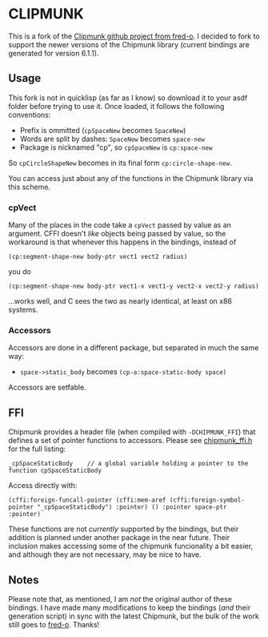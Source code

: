 CLIPMUNK
========
This is a fork of the [Clipmunk github project from fred-o](https://github.com/fred-o/clipmunk).
I decided to fork to support the newer versions of the Chipmunk library (current bindings are
generated for version 6.1.1).

Usage
-----
This fork is not in quicklisp (as far as I know) so download it to your asdf folder before trying
to use it. Once loaded, it follows the following conventions:

 - Prefix is ommitted (`cpSpaceNew` becomes `SpaceNew`)
 - Words are split by dashes: `SpaceNew` becomes `space-new`
 - Package is nicknamed "cp", so `cpSpaceNew` is `cp:space-new`

So `cpCircleShapeNew` becomes in its final form `cp:circle-shape-new`.

You can access just about any of the functions in the Chipmunk library via this scheme.

### cpVect
Many of the places in the code take a `cpVect` passed by value as an argument. CFFI doesn't *like*
objects being passed by value, so the workaround is that whenever this happens in the bindings,
instead of

    (cp:segment-shape-new body-ptr vect1 vect2 radius)

you do

    (cp:segment-shape-new body-ptr vect1-x vect1-y vect2-x vect2-y radius)

...works well, and C sees the two as nearly identical, at least on x86 systems.

### Accessors
Accessors are done in a different package, but separated in much the same way:

 - `space->static_body` becomes `(cp-a:space-static-body space)`

Accessors are setfable.

FFI
---
Chipmunk provides a header file (when compiled with `-DCHIPMUNK_FFI`) that defines a set of pointer
functions to accessors. Please see [chipmunk_ffi.h](https://github.com/slembcke/Chipmunk-Physics/blob/master/include/chipmunk/chipmunk_ffi.h)
for the full listing:

    _cpSpaceStaticBody    // a global variable holding a pointer to the function cpSpaceStaticBody

Access directly with:

    (cffi:foreign-funcall-pointer (cffi:mem-aref (cffi:foreign-symbol-pointer "_cpSpaceStaticBody") :pointer) () :pointer space-ptr :pointer)

These functions are not *currently* supported by the bindings, but their addition is planned under
another package in the near future. Their inclusion makes accessing some of the chipmunk funcionality
a bit easier, and although they are not necessary, may be nice to have.

Notes
-----
Please note that, as mentioned, I am *not* the original author of these bindings. I have made many
modifications to keep the bindings (*and* their generation script) in sync with the latest Chipmunk,
but the bulk of the work still goes to [fred-o](https://github.com/fred-o). Thanks!
